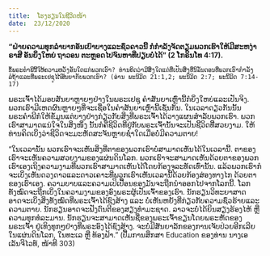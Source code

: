 ```yaml
---
title:  ໂຮງຮຽນໃນຊີວິດໜ້າ
date:  23/12/2020
---
```


**“ຝ່າຍຄວາມທຸກລຳບາກອັນເບົາບາງແລະຊ່ົວຄາວນີ້ ກໍກຳລັງຈັດຕຽມພວກເຮົາໃຫ້ມີສະຫງ່າຣາສີ ອັນຍິ່ງໃຫຍ່ ຖາວອນ ຕະຫຼອດໄປຈົນຫາທີ່ປຽບບໍ່ໄດ້” (2 ໂກຣິນໂທ 4:17).**

`ຂໍ້ພຣະຄຳພີນີ້ໃຫ້ຄວາມຫວັງອັນໃດແກ່ພວກເຮົາ? ທ່ານຄິດວ່າມີສິ່ງໃດແດ່ທີ່ເປັນສິ່ງທີ່ນິລັນດອນທີ່ພວກເຮົາກຳລັງລໍຖ້າແລະທີ່ພຣະເຢຊູໄດ້ສັນຍາກັບພວກເຮົາ? (ອ່ານ ພະນິມິດ 21:1,2; ພະນິມິດ 2:7; ພະນິິມິດ 7:14-17)`

ພຣະເຈົ້າໄດ້ມອບສັນຍາຫຼາຍໆຢ່າງໃນພຣະເຢຊູ ຄຳສັນຍາເຫຼົ່ານີ້ກໍຍິ່ງໃຫຍ່ແລະເປັນຈິງ. ພວກເຮົາມີເຫດຜົນຫຼາຍໆທີ່ຈະເຊື່ອໃນຄຳສັນຍາເຫຼົ່ານີ້ເຊັ່ນກັນ. ໃນເວລາດຽວກັນນັ້ນ ພຣະຄຳພີກໍໃຫ້ຂໍ້ມູນແຕ່ບາງຢ່າງກ່ຽວກັບສິ່ງທີ່ພຣະເຈົ້າໄດ້ວາງແຜນສຳລັບພວກເຮົາ. ພວກເຮົາສາມາດແນ່ໃຈໃນສິ່ງໜຶ່ງ ນັ້ນກໍຄືຊີວິດທີ່ຢູ່ກັບພຣະເຈົ້ານັ້ນຈະເປັນຊີິວິດທີ່ີສວຍງາມ. ໃຫ້ທ່ານຄິດເບິ່ງວ່າຊີວິດຈະມະຫັດສະຈັນຫຼາຍຊໍ່າໃດເມື່ອບໍ່ມີຄວາມຕາຍ!

“ໃນເວລານັ້ນ ພວກເຮົາຈະເຫັນສິ່ງທີ່ຕາຂອງພວກເຮົາບໍ່ສາມາດເຫັນໄດ້ໃນເວລານີ້. ຕາຂອງເຮົາຈະເຫັນຄວາມສວຍງາມຂອງແຜ່ນດິນໂລກ. ພວກເຮົາຈະສາມາດເຫັນດ້ວຍຕາຂອງພວກເຮົາເອງເຖິງຄວາມງາມທີ່ພວກເຮົາສາມາດເຫັນໄດ້ໂດຍກ້ອງຈຸລະທັດເທົ່ານັ້ນ. ແລ້ວພວກເຮົາກໍຈະເບິ່ງເຫັນດວງດາວແລະດາວເຄາະທີ່ພວກເຮົາເຫັນເວລານີ້ດ້ວຍກ້ອງສ່ອງທາງໄກ ດ້ວຍຕາຂອງເຮົາເອງ. ຄວາມບາບແລະຄວາມເປິເປື້ອນຂອງມັນຈະຖືກນຳອອກໄປຈາກໂລກນີ້. ໂລກທັງໝົດຈະຖືກເບິ່ງໃນຄວາມງາມຂອງອົງພຣະຜູ້ເປັນເຈົ້າຂອງເຮົາ. ນັກຮຽນວິທະຍາສາດອາດຈະເບິ່ງສິ່ງທັງໝົດທີ່ພຣະເຈົ້າໄດ້ຊົງສ້າງ ແລະ ບໍ່ເຫັນຫຍັງທີ່ກ່ຽວກັບຄວາມຊົ່ວຮ້າຍແລະຄວາມຕາຍ. ນັກຮຽນອາດຈະຟັງດົນຕີຂອງສຽງທຳມະຊາດ. ລາວຈະບໍ່ໄດ້ຍິນສຽງຮ້ອງໄຫ້ ຫຼື ຄວາມທຸກທໍລະມານ. ນັກຮຽນຈະສາມາດເຫັນຊື່ຂອງພຣະເຈົ້າຂຽນໂດຍພຣະຫັດຂອງພຣະເຈົ້າ ຢູ່ເທິງທຸກໆຢ່າງທີ່ພຣະອົງໄດ້ຊົງສ້າງ. ຈະບໍ່ມີສັນຍາລັກຂອງການເຈັບປ່ວຍອີກເລີຍໃນແຜ່ນດິນໂລກ, ໃນທະເລ ຫຼື ທ້ອງຟ້າ.” (ປື້ມການສຶກສາ Education ຂອງທ່ານ ນາງເອເລັນຈີໄວທ໌, ໜ້າທີ 303)